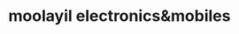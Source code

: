 ---
title: "moolayil electronics&mobiles"
url: /puthuppally/moolayil-electronicsundmobiles/
shop: Handy
---